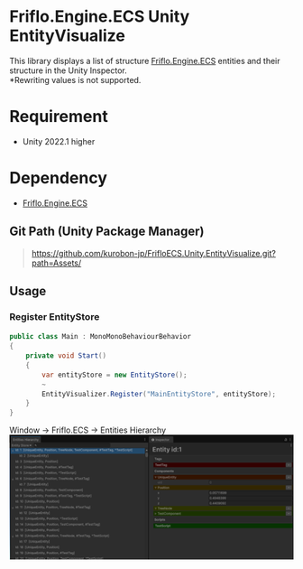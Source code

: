 # Friflo.Engine.ECS Unity EntityVisualize
This library displays a list of structure [Friflo.Engine.ECS](https://github.com/friflo/Friflo.Engine.ECS) entities and their structure in the Unity Inspector.<br>
*Rewriting values ​​is not supported.

# Requirement
- Unity 2022.1 higher

# Dependency
- [Friflo.Engine.ECS](https://www.nuget.org/packages/Friflo.Engine.ECS/)

## Git Path (Unity Package Manager)
> https://github.com/kurobon-jp/FrifloECS.Unity.EntityVisualize.git?path=Assets/

## Usage 

### Register EntityStore
```csharp
public class Main : MonoMonoBehaviourBehavior
{
    private void Start()
    {
        var entityStore = new EntityStore();
        ~
        EntityVisualizer.Register("MainEntityStore", entityStore);
    }
}
```

Window -> Friflo.ECS -> Entities Hierarchy<br>
<img width="800" src="./image.png">
